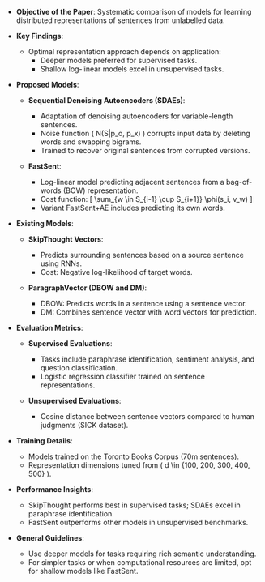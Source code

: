 - **Objective of the Paper**: Systematic comparison of models for learning distributed representations of sentences from unlabelled data.
  
- **Key Findings**:
  - Optimal representation approach depends on application: 
    - Deeper models preferred for supervised tasks.
    - Shallow log-linear models excel in unsupervised tasks.
  
- **Proposed Models**:
  - **Sequential Denoising Autoencoders (SDAEs)**:
    - Adaptation of denoising autoencoders for variable-length sentences.
    - Noise function \( N(S|p_o, p_x) \) corrupts input data by deleting words and swapping bigrams.
    - Trained to recover original sentences from corrupted versions.
  
  - **FastSent**:
    - Log-linear model predicting adjacent sentences from a bag-of-words (BOW) representation.
    - Cost function: 
      \[
      \sum_{w \in S_{i-1} \cup S_{i+1}} \phi(s_i, v_w)
      \]
    - Variant FastSent+AE includes predicting its own words.

- **Existing Models**:
  - **SkipThought Vectors**:
    - Predicts surrounding sentences based on a source sentence using RNNs.
    - Cost: Negative log-likelihood of target words.
  
  - **ParagraphVector (DBOW and DM)**:
    - DBOW: Predicts words in a sentence using a sentence vector.
    - DM: Combines sentence vector with word vectors for prediction.

- **Evaluation Metrics**:
  - **Supervised Evaluations**: 
    - Tasks include paraphrase identification, sentiment analysis, and question classification.
    - Logistic regression classifier trained on sentence representations.
  
  - **Unsupervised Evaluations**:
    - Cosine distance between sentence vectors compared to human judgments (SICK dataset).

- **Training Details**:
  - Models trained on the Toronto Books Corpus (70m sentences).
  - Representation dimensions tuned from \( d \in \{100, 200, 300, 400, 500\} \).

- **Performance Insights**:
  - SkipThought performs best in supervised tasks; SDAEs excel in paraphrase identification.
  - FastSent outperforms other models in unsupervised benchmarks.

- **General Guidelines**:
  - Use deeper models for tasks requiring rich semantic understanding.
  - For simpler tasks or when computational resources are limited, opt for shallow models like FastSent.